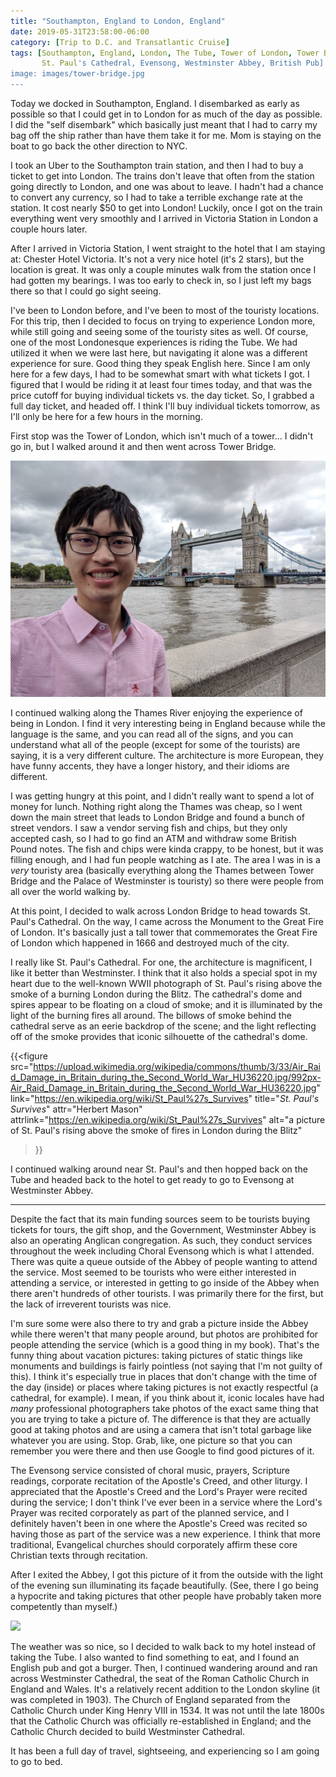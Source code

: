 ```yaml
---
title: "Southampton, England to London, England"
date: 2019-05-31T23:58:00-06:00
category: [Trip to D.C. and Transatlantic Cruise]
tags: [Southampton, England, London, The Tube, Tower of London, Tower Bridge,
       St. Paul's Cathedral, Evensong, Westminster Abbey, British Pub]
image: images/tower-bridge.jpg
---
```


Today we docked in Southampton, England. I disembarked as early as possible so
that I could get in to London for as much of the day as possible. I did the
"self disembark" which basically just meant that I had to carry my bag off the
ship rather than have them take it for me. Mom is staying on the boat to go back
the other direction to NYC.

I took an Uber to the Southampton train station, and then I had to buy a ticket
to get into London. The trains don't leave that often from the station going
directly to London, and one was about to leave. I hadn't had a chance to convert
any currency, so I had to take a terrible exchange rate at the station. It cost
nearly $50 to get into London! Luckily, once I got on the train everything went
very smoothly and I arrived in Victoria Station in London a couple hours later.

After I arrived in Victoria Station, I went straight to the hotel that I am
staying at: Chester Hotel Victoria. It's not a very nice hotel (it's 2 stars),
but the location is great. It was only a couple minutes walk from the station
once I had gotten my bearings. I was too early to check in, so I just left my
bags there so that I could go sight seeing.

I've been to London before, and I've been to most of the touristy locations. For
this trip, then I decided to focus on trying to experience London more, while
still going and seeing some of the touristy sites as well. Of course, one of the
most Londonesque experiences is riding the Tube. We had utilized it when we were
last here, but navigating it alone was a different experience for sure. Good
thing they speak English here. Since I am only here for a few days, I had to be
somewhat smart with what tickets I got. I figured that I would be riding it at
least four times today, and that was the price cutoff for buying individual
tickets vs. the day ticket. So, I grabbed a full day ticket, and headed off. I
think I'll buy individual tickets tomorrow, as I'll only be here for a few hours
in the morning.

First stop was the Tower of London, which isn't much of a tower... I didn't go
in, but I walked around it and then went across Tower Bridge.

![](images/tower-bridge.jpg)

I continued walking along the Thames River enjoying the experience of being in
London. I find it very interesting being in England because while the language
is the same, and you can read all of the signs, and you can understand what all
of the people (except for some of the tourists) are saying, it is a very
different culture. The architecture is more European, they have funny accents,
they have a longer history, and their idioms are different.

I was getting hungry at this point, and I didn't really want to spend a lot of
money for lunch. Nothing right along the Thames was cheap, so I went down the
main street that leads to London Bridge and found a bunch of street vendors. I
saw a vendor serving fish and chips, but they only accepted cash, so I had to go
find an ATM and withdraw some British Pound notes. The fish and chips were kinda
crappy, to be honest, but it was filling enough, and I had fun people watching
as I ate. The area I was in is a _very_ touristy area (basically everything
along the Thames between Tower Bridge and the Palace of Westminster is touristy)
so there were people from all over the world walking by.

At this point, I decided to walk across London Bridge to head towards St. Paul's
Cathedral. On the way, I came across the Monument to the Great Fire of London.
It's basically just a tall tower that commemorates the Great Fire of London
which happened in 1666 and destroyed much of the city.

I really like St. Paul's Cathedral. For one, the architecture is magnificent, I
like it better than Westminster. I think that it also holds a special spot in my
heart due to the well-known WWII photograph of St. Paul's rising above the smoke
of a burning London during the Blitz. The cathedral's dome and spires appear to
be floating on a cloud of smoke; and it is illuminated by the light of the
burning fires all around. The billows of smoke behind the cathedral serve as an
eerie backdrop of the scene; and the light reflecting off of the smoke provides
that iconic silhouette of the cathedral's dome.

{{<figure
  src="https://upload.wikimedia.org/wikipedia/commons/thumb/3/33/Air_Raid_Damage_in_Britain_during_the_Second_World_War_HU36220.jpg/992px-Air_Raid_Damage_in_Britain_during_the_Second_World_War_HU36220.jpg"
  link="https://en.wikipedia.org/wiki/St_Paul%27s_Survives"
  title="*St. Paul's Survives*"
  attr="Herbert Mason"
  attrlink="https://en.wikipedia.org/wiki/St_Paul%27s_Survives"
  alt="a picture of St. Paul's rising above the smoke of fires in London during the Blitz"
>}}

I continued walking around near St. Paul's and then hopped back on the Tube and
headed back to the hotel to get ready to go to Evensong at Westminster Abbey.

---

Despite the fact that its main funding sources seem to be tourists buying
tickets for tours, the gift shop, and the Government, Westminster Abbey is also
an operating Anglican congregation. As such, they conduct services throughout
the week including Choral Evensong which is what I attended. There was quite a
queue outside of the Abbey of people wanting to attend the service. Most seemed
to be tourists who were either interested in attending a service, or interested
in getting to go inside of the Abbey when there aren't hundreds of other
tourists. I was primarily there for the first, but the lack of irreverent
tourists was nice.

I'm sure some were also there to try and grab a picture inside the Abbey while
there weren't that many people around, but photos are prohibited for people
attending the service (which is a good thing in my book). That's the funny thing
about vacation pictures: taking pictures of static things like monuments and
buildings is fairly pointless (not saying that I'm not guilty of this). I think
it's especially true in places that don't change with the time of the day
(inside) or places where taking pictures is not exactly respectful (a cathedral,
for example). I mean, if you think about it, iconic locales have had _many_
professional photographers take photos of the exact same thing that you are
trying to take a picture of. The difference is that they are actually good at
taking photos and are using a camera that isn't total garbage like whatever you
are using. Stop. Grab, like, one picture so that you can remember you were there
and then use Google to find good pictures of it.

The Evensong service consisted of choral music, prayers, Scripture readings,
corporate recitation of the Apostle's Creed, and other liturgy. I appreciated
that the Apostle's Creed and the Lord's Prayer were recited during the service;
I don't think I've ever been in a service where the Lord's Prayer was recited
corporately as part of the planned service, and I definitely haven't been in one
where the Apostle's Creed was recited so having those as part of the service was
a new experience. I think that more traditional, Evangelical churches should
corporately affirm these core Christian texts through recitation.

After I exited the Abbey, I got this picture of it from the outside with the
light of the evening sun illuminating its façade beautifully. (See, there I go
being a hypocrite and taking pictures that other people have probably taken more
competently than myself.)

![](images/westminster-abbey.jpg)

The weather was so nice, so I decided to walk back to my hotel instead of taking
the Tube. I also wanted to find something to eat, and I found an English pub and
got a burger. Then, I continued wandering around and ran across Westminster
Cathedral, the seat of the Roman Catholic Church in England and Wales. It's a
relatively recent addition to the London skyline (it was completed in 1903). The
Church of England separated from the Catholic Church under King Henry VIII in
1534. It was not until the late 1800s that the Catholic Church was officially
re-established in England; and the Catholic Church decided to build Westminster
Cathedral.

It has been a full day of travel, sightseeing, and experiencing so I am going to
go to bed.
